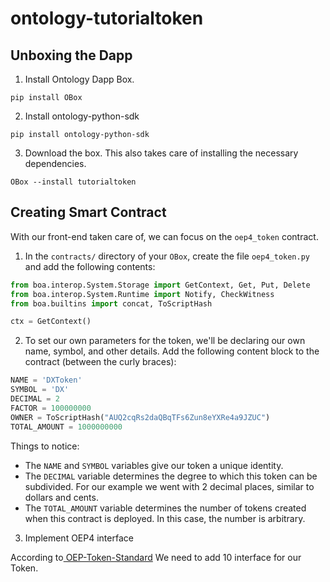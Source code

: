 # ontology-tutorialtoken

## Unboxing the Dapp

1. Install Ontology Dapp Box.

```shell
pip install OBox
```

2. Install ontology-python-sdk

```shell
pip install ontology-python-sdk
```

3. Download the box. This also takes care of installing the necessary dependencies.

```shell
OBox --install tutorialtoken
```

## Creating Smart Contract

With our front-end taken care of, we can focus on the `oep4_token` contract.

1. In the `contracts/` directory of your `OBox`, create the file `oep4_token.py` and add the following contents:

```python
from boa.interop.System.Storage import GetContext, Get, Put, Delete
from boa.interop.System.Runtime import Notify, CheckWitness
from boa.builtins import concat, ToScriptHash

ctx = GetContext()
```

2. To set our own parameters for the token, we'll be declaring our own name, symbol, and other details. Add the following content block to the contract (between the curly braces):

```python
NAME = 'DXToken'
SYMBOL = 'DX'
DECIMAL = 2
FACTOR = 100000000
OWNER = ToScriptHash("AUQ2cqRs2daQBqTFs6Zun8eYXRe4a9JZUC")
TOTAL_AMOUNT = 1000000000
```

Things to notice:

- The `NAME` and `SYMBOL` variables give our token a unique identity.
- The `DECIMAL` variable determines the degree to which this token can be subdivided. For our example we went with 2 decimal places, similar to dollars and cents.
- The `TOTAL_AMOUNT` variable determines the number of tokens created when this contract is deployed. In this case, the number is arbitrary.

3. Implement OEP4 interface

According to[ OEP-Token-Standard](https://github.com/ontio/OEPs/blob/1d9234f2f09fbc0ef9bcf29b6cfca164ff356c52/OEP-4/) We need to add 10 interface for our Token.
